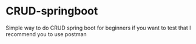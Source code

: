 # CRUD-springboot
Simple way to do CRUD  spring boot   for beginners
if you want to test that I recommend you  to use postman
